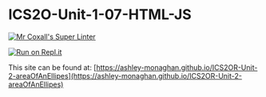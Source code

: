 # ICS2O-Unit-1-07-HTML-JS

[![Mr Coxall's Super Linter](https://github.com/ashley-monaghan/ICS2OR-Unit-2-areaOfAnEllipes/workflows/Mr%20Coxall's%20Super%20Linter/badge.svg)](https://github.com/ashley-monaghan/ICS2OR-Unit-2-areaOfAnEllipes/actions/)

[![Run on Repl.it](https://repl.it/badge/github/ashley-monaghan/ICS2OR-Unit-2-areaOfAnEllipes)](https://repl.it/github/ashley-monaghan/ICS2OR-Unit-2-areaOfAnEllipes)

This site can be found at: [https://ashley-monaghan.github.io/ICS2OR-Unit-2-areaOfAnEllipes](https://ashley-monaghan.github.io/ICS2OR-Unit-2-areaOfAnEllipes)
